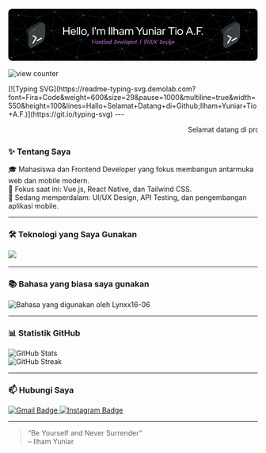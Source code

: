 <p align="center">
  <img src="/img/github-header-image.png" alt="Hello, I'm Ilham Yuniar Tio A.F." />
</p>

<p align="">
  <img src="https://komarev.com/ghpvc/?username=Lynxx16-06&label=Profile%20views&color=0e75b6&style=flat" alt="view counter"/>
</p>
[![Typing SVG](https://readme-typing-svg.demolab.com?font=Fira+Code&weight=600&size=29&pause=1000&multiline=true&width=550&height=100&lines=Hallo+Selamat+Datang+di+Github;Ilham+Yuniar+Tio+A.F.)](https://git.io/typing-svg)
---

<marquee>Selamat datang di profil saya! 👋</marquee>

### ✨ Tentang Saya

🎓 Mahasiswa dan Frontend Developer yang fokus membangun antarmuka web dan mobile modern.  
🚀 Fokus saat ini: Vue.js, React Native, dan Tailwind CSS.  
🧠 Sedang memperdalam: UI/UX Design, API Testing, dan pengembangan aplikasi mobile.

---

### 🛠️ Teknologi yang Saya Gunakan

<p align="left">
  <img src="https://skillicons.dev/icons?i=vue,react,javascript,html,css,tailwind,postman" />
</p>

---

### 📚 Bahasa yang biasa saya gunakan

<p align="">
  <img src="https://github-readme-stats.vercel.app/api/top-langs/?username=Lynxx16-06&layout=compact&theme=tokyonight&langs_count=8" alt="Bahasa yang digunakan oleh Lynxx16-06" width="250"/>
</p>

---

### 📊 Statistik GitHub

<p align="">
  <img src="https://github-readme-stats.vercel.app/api?username=Lynxx16-06&show_icons=true&theme=tokyonight" alt="GitHub Stats" width="400" />
  <br/>
  <img src="https://streak-stats.demolab.com?user=Lynxx16-06&theme=tokyonight&hide_border=true" alt="GitHub Streak" width="400" />
</p>

---

### 📫 Hubungi Saya

<p align="left">
  <a href="mailto:ilhamyuniartioalfahrozi@gmail.com">
    <img src="https://img.shields.io/badge/Gmail-D14836?style=for-the-badge&logo=gmail&logoColor=white" alt="Gmail Badge"/>
  </a>
  <a href="https://www.instagram.com/ilham_yuniar123/" target="_blank">
    <img src="https://img.shields.io/badge/Instagram-E4405F?style=for-the-badge&logo=instagram&logoColor=white" alt="Instagram Badge"/>
  </a>
</p>

---

> “Be Yourself and Never Surrender”  
> – Ilham Yuniar
